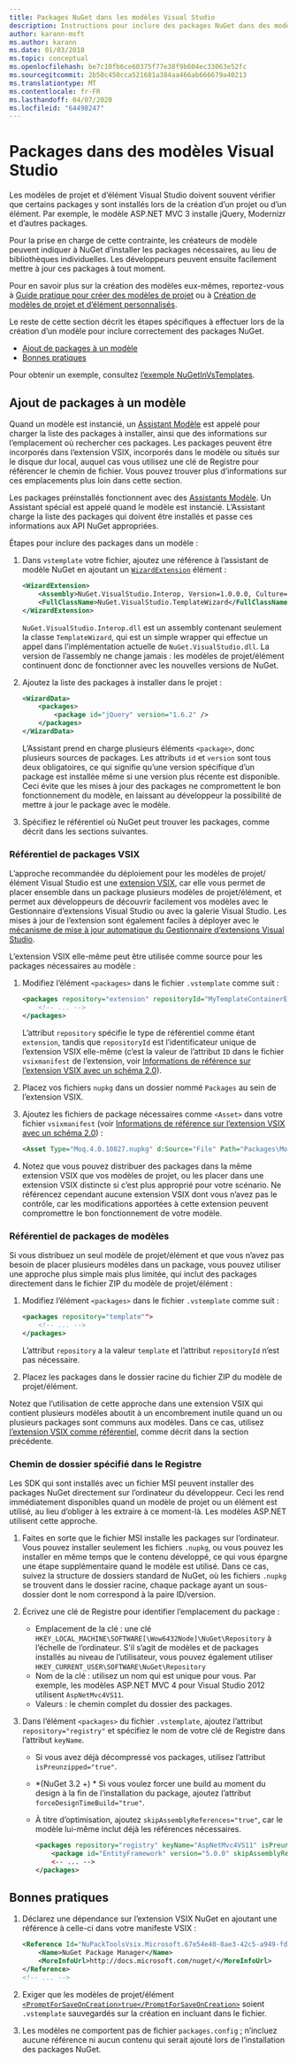 ```yaml
---
title: Packages NuGet dans les modèles Visual Studio
description: Instructions pour inclure des packages NuGet dans des modèles de projet et d’élément Visual Studio.
author: karann-msft
ms.author: karann
ms.date: 01/03/2018
ms.topic: conceptual
ms.openlocfilehash: be7c10fb6ce60375f77e38f9b604ec33063e52fc
ms.sourcegitcommit: 2b50c450cca521681a384aa466ab666679a40213
ms.translationtype: MT
ms.contentlocale: fr-FR
ms.lasthandoff: 04/07/2020
ms.locfileid: "64498247"
---
```

# <a name="packages-in-visual-studio-templates"></a>Packages dans des modèles Visual Studio

Les modèles de projet et d’élément Visual Studio doivent souvent vérifier que certains packages y sont installés lors de la création d’un projet ou d’un élément. Par exemple, le modèle ASP.NET MVC 3 installe jQuery, Modernizr et d’autres packages.

Pour la prise en charge de cette contrainte, les créateurs de modèle peuvent indiquer à NuGet d’installer les packages nécessaires, au lieu de bibliothèques individuelles. Les développeurs peuvent ensuite facilement mettre à jour ces packages à tout moment.

Pour en savoir plus sur la création des modèles eux-mêmes, reportez-vous à [Guide pratique pour créer des modèles de projet](/visualstudio/ide/how-to-create-project-templates) ou à [Création de modèles de projet et d’élément personnalisés](/visualstudio/extensibility/creating-custom-project-and-item-templates).

Le reste de cette section décrit les étapes spécifiques à effectuer lors de la création d’un modèle pour inclure correctement des packages NuGet.

- [Ajout de packages à un modèle](#adding-packages-to-a-template)
- [Bonnes pratiques](#best-practices)

Pour obtenir un exemple, consultez [l’exemple NuGetInVsTemplates](https://bitbucket.org/marcind/nugetinvstemplates).

## <a name="adding-packages-to-a-template"></a>Ajout de packages à un modèle

Quand un modèle est instancié, un [Assistant Modèle](/visualstudio/extensibility/how-to-use-wizards-with-project-templates) est appelé pour charger la liste des packages à installer, ainsi que des informations sur l’emplacement où rechercher ces packages. Les packages peuvent être incorporés dans l’extension VSIX, incorporés dans le modèle ou situés sur le disque dur local, auquel cas vous utilisez une clé de Registre pour référencer le chemin de fichier. Vous pouvez trouver plus d’informations sur ces emplacements plus loin dans cette section.

Les packages préinstallés fonctionnent avec des [Assistants Modèle](/visualstudio/extensibility/how-to-use-wizards-with-project-templates). Un Assistant spécial est appelé quand le modèle est instancié. L’Assistant charge la liste des packages qui doivent être installés et passe ces informations aux API NuGet appropriées.

Étapes pour inclure des packages dans un modèle :

1. Dans `vstemplate` votre fichier, ajoutez une référence à l’assistant de modèle NuGet en ajoutant un [`WizardExtension`](/visualstudio/extensibility/wizardextension-element-visual-studio-templates) élément :

    ```xml
    <WizardExtension>
        <Assembly>NuGet.VisualStudio.Interop, Version=1.0.0.0, Culture=neutral, PublicKeyToken=b03f5f7f11d50a3a</Assembly>
        <FullClassName>NuGet.VisualStudio.TemplateWizard</FullClassName>
    </WizardExtension>
    ```

    `NuGet.VisualStudio.Interop.dll` est un assembly contenant seulement la classe `TemplateWizard`, qui est un simple wrapper qui effectue un appel dans l’implémentation actuelle de `NuGet.VisualStudio.dll`. La version de l’assembly ne change jamais : les modèles de projet/élément continuent donc de fonctionner avec les nouvelles versions de NuGet.

1. Ajoutez la liste des packages à installer dans le projet :

    ```xml
    <WizardData>
        <packages>
            <package id="jQuery" version="1.6.2" />
        </packages>
    </WizardData>
    ```

    L’Assistant prend en charge plusieurs éléments `<package>`, donc plusieurs sources de packages. Les attributs `id` et `version` sont tous deux obligatoires, ce qui signifie qu’une version spécifique d’un package est installée même si une version plus récente est disponible. Ceci évite que les mises à jour des packages ne compromettent le bon fonctionnement du modèle, en laissant au développeur la possibilité de mettre à jour le package avec le modèle.

1. Spécifiez le référentiel où NuGet peut trouver les packages, comme décrit dans les sections suivantes.

### <a name="vsix-package-repository"></a>Référentiel de packages VSIX

L’approche recommandée du déploiement pour les modèles de projet/élément Visual Studio est une [extension VSIX](/visualstudio/extensibility/shipping-visual-studio-extensions), car elle vous permet de placer ensemble dans un package plusieurs modèles de projet/élément, et permet aux développeurs de découvrir facilement vos modèles avec le Gestionnaire d’extensions Visual Studio ou avec la galerie Visual Studio. Les mises à jour de l’extension sont également faciles à déployer avec le [mécanisme de mise à jour automatique du Gestionnaire d’extensions Visual Studio](/visualstudio/extensibility/how-to-update-a-visual-studio-extension).

L’extension VSIX elle-même peut être utilisée comme source pour les packages nécessaires au modèle :

1. Modifiez l’élément `<packages>` dans le fichier `.vstemplate` comme suit :

    ```xml
    <packages repository="extension" repositoryId="MyTemplateContainerExtensionId">
        <!-- ... -->
    </packages>
    ```

    L’attribut `repository` spécifie le type de référentiel comme étant `extension`, tandis que `repositoryId` est l’identificateur unique de l’extension VSIX elle-même (c’est la valeur de l’attribut `ID` dans le fichier `vsixmanifest` de l’extension, voir [Informations de référence sur l’extension VSIX avec un schéma 2.0](/visualstudio/extensibility/vsix-extension-schema-2-0-reference)).

1. Placez vos fichiers `nupkg` dans un dossier nommé `Packages` au sein de l’extension VSIX.

1. Ajoutez les fichiers de package nécessaires comme `<Asset>` dans votre fichier `vsixmanifest` (voir [Informations de référence sur l’extension VSIX avec un schéma 2.0](/visualstudio/extensibility/vsix-extension-schema-2-0-reference)) :

    ```xml
    <Asset Type="Moq.4.0.10827.nupkg" d:Source="File" Path="Packages\Moq.4.0.10827.nupkg" d:VsixSubPath="Packages" />
    ```

1. Notez que vous pouvez distribuer des packages dans la même extension VSIX que vos modèles de projet, ou les placer dans une extension VSIX distincte si c’est plus approprié pour votre scénario. Ne référencez cependant aucune extension VSIX dont vous n’avez pas le contrôle, car les modifications apportées à cette extension peuvent compromettre le bon fonctionnement de votre modèle.

### <a name="template-package-repository"></a>Référentiel de packages de modèles

Si vous distribuez un seul modèle de projet/élément et que vous n’avez pas besoin de placer plusieurs modèles dans un package, vous pouvez utiliser une approche plus simple mais plus limitée, qui inclut des packages directement dans le fichier ZIP du modèle de projet/élément :

1. Modifiez l’élément `<packages>` dans le fichier `.vstemplate` comme suit :

    ```xml
    <packages repository="template"">
        <!-- ... -->
    </packages>
    ```

    L’attribut `repository` a la valeur `template` et l’attribut `repositoryId` n’est pas nécessaire.

1. Placez les packages dans le dossier racine du fichier ZIP du modèle de projet/élément.

Notez que l’utilisation de cette approche dans une extension VSIX qui contient plusieurs modèles aboutit à un encombrement inutile quand un ou plusieurs packages sont communs aux modèles. Dans ce cas, utilisez [l’extension VSIX comme référentiel](#vsix-package-repository), comme décrit dans la section précédente.

### <a name="registry-specified-folder-path"></a>Chemin de dossier spécifié dans le Registre

Les SDK qui sont installés avec un fichier MSI peuvent installer des packages NuGet directement sur l’ordinateur du développeur. Ceci les rend immédiatement disponibles quand un modèle de projet ou un élément est utilisé, au lieu d’obliger à les extraire à ce moment-là. Les modèles ASP.NET utilisent cette approche.

1. Faites en sorte que le fichier MSI installe les packages sur l’ordinateur. Vous pouvez installer seulement les fichiers `.nupkg`, ou vous pouvez les installer en même temps que le contenu développé, ce qui vous épargne une étape supplémentaire quand le modèle est utilisé. Dans ce cas, suivez la structure de dossiers standard de NuGet, où les fichiers `.nupkg` se trouvent dans le dossier racine, chaque package ayant un sous-dossier dont le nom correspond à la paire ID/version.

1. Écrivez une clé de Registre pour identifier l’emplacement du package :

    - Emplacement de la clé : une clé `HKEY_LOCAL_MACHINE\SOFTWARE[\Wow6432Node]\NuGet\Repository` à l’échelle de l’ordinateur. S’il s’agit de modèles et de packages installés au niveau de l’utilisateur, vous pouvez également utiliser `HKEY_CURRENT_USER\SOFTWARE\NuGet\Repository`
    - Nom de la clé : utilisez un nom qui est unique pour vous. Par exemple, les modèles ASP.NET MVC 4 pour Visual Studio 2012 utilisent `AspNetMvc4VS11`.
    - Valeurs : le chemin complet du dossier des packages.

1. Dans l’élément `<packages>` du fichier `.vstemplate`, ajoutez l’attribut `repository="registry"` et spécifiez le nom de votre clé de Registre dans l’attribut `keyName`.

    - Si vous avez déjà décompressé vos packages, utilisez l’attribut `isPreunzipped="true"`.
    - *(NuGet 3.2 +) * Si vous voulez forcer une build au moment du design à la fin de l’installation du package, ajoutez l’attribut `forceDesignTimeBuild="true"`.
    - À titre d’optimisation, ajoutez `skipAssemblyReferences="true"`, car le modèle lui-même inclut déjà les références nécessaires.

        ```xml
        <packages repository="registry" keyName="AspNetMvc4VS11" isPreunzipped="true">
            <package id="EntityFramework" version="5.0.0" skipAssemblyReferences="true" />
            <-- ... -->
        </packages>
        ```

## <a name="best-practices"></a>Bonnes pratiques

1. Déclarez une dépendance sur l’extension VSIX NuGet en ajoutant une référence à celle-ci dans votre manifeste VSIX :

    ```xml
    <Reference Id="NuPackToolsVsix.Microsoft.67e54e40-0ae3-42c5-a949-fddf5739e7a5" MinVersion="1.7.30402.9028">
        <Name>NuGet Package Manager</Name>
        <MoreInfoUrl>http://docs.microsoft.com/nuget/</MoreInfoUrl>
    </Reference>
    <!-- ... -->
    ```

1. Exiger que les modèles de projet/élément [`<PromptForSaveOnCreation>true</PromptForSaveOnCreation>`](/visualstudio/extensibility/promptforsaveoncreation-element-visual-studio-templates) soient `.vstemplate` sauvegardés sur la création en incluant dans le fichier.

1. Les modèles ne comportent pas de fichier `packages.config` ; n’incluez aucune référence ni aucun contenu qui serait ajouté lors de l’installation des packages NuGet.
